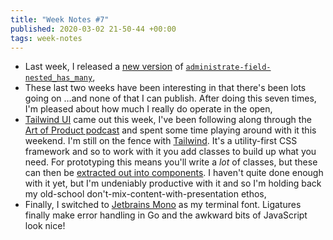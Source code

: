 ```yaml
---
title: "Week Notes #7"
published: 2020-03-02 21-50-44 +00:00
tags: week-notes
---
```


* Last week, I released a [new version][1] of
  [`administrate-field-nested_has_many`][2],
* These last two weeks have been interesting in that there's been lots going
  on …and none of that I can publish. After doing this seven times, I'm pleased
  about how much I really do operate in the open,
* [Tailwind UI][3] came out this week, I've been following along through the
  [Art of Product podcast][4] and spent some time playing around with it this
  weekend. I'm still on the fence with [Tailwind][5]. It's a utility-first CSS
  framework and so to work with it you add classes to build up what you need.
  For prototyping this means you'll write a _lot_ of classes, but these can
  then be [extracted out into components][6]. I haven't quite done enough with
  it yet, but I'm undeniably productive with it and so I'm holding back my
  old-school don't-mix-content-with-presentation ethos,
* Finally, I switched to [Jetbrains Mono][7] as my terminal font. Ligatures
  finally make error handling in Go and the awkward bits of JavaScript look
  nice!

[1]: https://github.com/nickcharlton/administrate-field-nested_has_many/releases/tag/v1.2.0
[2]: https://github.com/nickcharlton/administrate-field-nested_has_many
[3]: https://tailwindui.com
[4]: https://artofproductpodcast.com
[5]: https://tailwindcss.com
[6]: https://tailwindcss.com/components
[7]: https://www.jetbrains.com/lp/mono/
